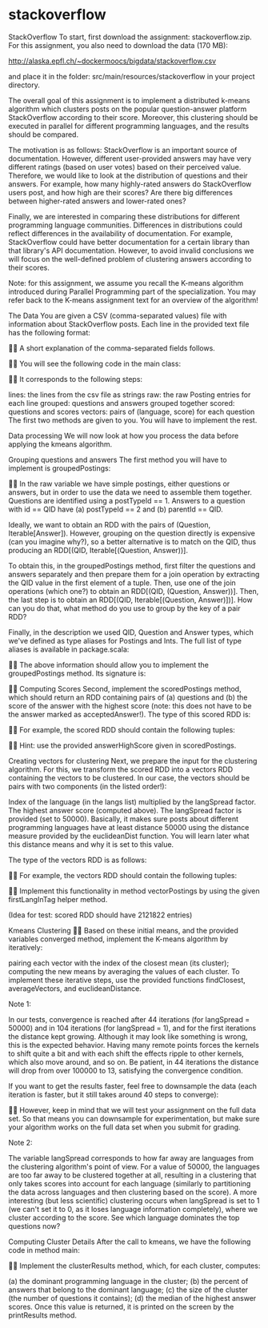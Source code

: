 # stackoverflow
StackOverflow
To start, first download the assignment: stackoverflow.zip. For this assignment, you also need to download the data (170 MB):

http://alaska.epfl.ch/~dockermoocs/bigdata/stackoverflow.csv

and place it in the folder: src/main/resources/stackoverflow in your project directory.

The overall goal of this assignment is to implement a distributed k-means algorithm which clusters posts on the popular question-answer platform StackOverflow according to their score. Moreover, this clustering should be executed in parallel for different programming languages, and the results should be compared.

The motivation is as follows: StackOverflow is an important source of documentation. However, different user-provided answers may have very different ratings (based on user votes) based on their perceived value. Therefore, we would like to look at the distribution of questions and their answers. For example, how many highly-rated answers do StackOverflow users post, and how high are their scores? Are there big differences between higher-rated answers and lower-rated ones?

Finally, we are interested in comparing these distributions for different programming language communities. Differences in distributions could reflect differences in the availability of documentation. For example, StackOverflow could have better documentation for a certain library than that library's API documentation. However, to avoid invalid conclusions we will focus on the well-defined problem of clustering answers according to their scores.

Note: for this assignment, we assume you recall the K-means algorithm introduced during Parallel Programming part of the specialization. You may refer back to the K-means assignment text for an overview of the algorithm!

The Data
You are given a CSV (comma-separated values) file with information about StackOverflow posts. Each line in the provided text file has the following format:


A short explanation of the comma-separated fields follows.


You will see the following code in the main class:


It corresponds to the following steps:

lines: the lines from the csv file as strings
raw: the raw Posting entries for each line
grouped: questions and answers grouped together
scored: questions and scores
vectors: pairs of (language, score) for each question
The first two methods are given to you. You will have to implement the rest.

Data processing
We will now look at how you process the data before applying the kmeans algorithm.

Grouping questions and answers
The first method you will have to implement is groupedPostings:


In the raw variable we have simple postings, either questions or answers, but in order to use the data we need to assemble them together. Questions are identified using a postTypeId == 1. Answers to a question with id == QID have (a) postTypeId == 2 and (b) parentId == QID.

Ideally, we want to obtain an RDD with the pairs of (Question, Iterable[Answer]). However, grouping on the question directly is expensive (can you imagine why?), so a better alternative is to match on the QID, thus producing an RDD[(QID, Iterable[(Question, Answer))].

To obtain this, in the groupedPostings method, first filter the questions and answers separately and then prepare them for a join operation by extracting the QID value in the first element of a tuple. Then, use one of the join operations (which one?) to obtain an RDD[(QID, (Question, Answer))]. Then, the last step is to obtain an RDD[(QID, Iterable[(Question, Answer)])]. How can you do that, what method do you use to group by the key of a pair RDD?

Finally, in the description we used QID, Question and Answer types, which we've defined as type aliases for Postings and Ints. The full list of type aliases is available in package.scala:


The above information should allow you to implement the groupedPostings method. Its signature is:


Computing Scores
Second, implement the scoredPostings method, which should return an RDD containing pairs of (a) questions and (b) the score of the answer with the highest score (note: this does not have to be the answer marked as acceptedAnswer!). The type of this scored RDD is:


For example, the scored RDD should contain the following tuples:


Hint: use the provided answerHighScore given in scoredPostings.

Creating vectors for clustering
Next, we prepare the input for the clustering algorithm. For this, we transform the scored RDD into a vectors RDD containing the vectors to be clustered. In our case, the vectors should be pairs with two components (in the listed order!):

Index of the language (in the langs list) multiplied by the langSpread factor.
The highest answer score (computed above).
The langSpread factor is provided (set to 50000). Basically, it makes sure posts about different programming languages have at least distance 50000 using the distance measure provided by the euclideanDist function. You will learn later what this distance means and why it is set to this value.

The type of the vectors RDD is as follows:


For example, the vectors RDD should contain the following tuples:


Implement this functionality in method vectorPostings by using the given firstLangInTag helper method.

(Idea for test: scored RDD should have 2121822 entries)

Kmeans Clustering

Based on these initial means, and the provided variables converged method, implement the K-means algorithm by iteratively:

pairing each vector with the index of the closest mean (its cluster);
computing the new means by averaging the values of each cluster.
To implement these iterative steps, use the provided functions findClosest, averageVectors, and euclideanDistance.

Note 1:

In our tests, convergence is reached after 44 iterations (for langSpread = 50000) and in 104 iterations (for langSpread = 1), and for the first iterations the distance kept growing. Although it may look like something is wrong, this is the expected behavior. Having many remote points forces the kernels to shift quite a bit and with each shift the effects ripple to other kernels, which also move around, and so on. Be patient, in 44 iterations the distance will drop from over 100000 to 13, satisfying the convergence condition.

If you want to get the results faster, feel free to downsample the data (each iteration is faster, but it still takes around 40 steps to converge):


However, keep in mind that we will test your assignment on the full data set. So that means you can downsample for experimentation, but make sure your algorithm works on the full data set when you submit for grading.

Note 2:

The variable langSpread corresponds to how far away are languages from the clustering algorithm's point of view. For a value of 50000, the languages are too far away to be clustered together at all, resulting in a clustering that only takes scores into account for each language (similarly to partitioning the data across languages and then clustering based on the score). A more interesting (but less scientific) clustering occurs when langSpread is set to 1 (we can't set it to 0, as it loses language information completely), where we cluster according to the score. See which language dominates the top questions now?

Computing Cluster Details
After the call to kmeans, we have the following code in method main:


Implement the clusterResults method, which, for each cluster, computes:

(a) the dominant programming language in the cluster;
(b) the percent of answers that belong to the dominant language;
(c) the size of the cluster (the number of questions it contains);
(d) the median of the highest answer scores.
Once this value is returned, it is printed on the screen by the printResults method.
